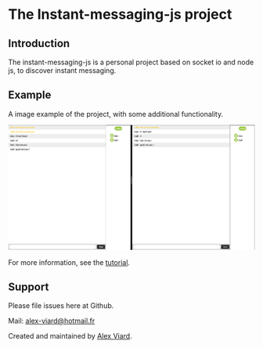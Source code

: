 # The Instant-messaging-js project

## Introduction

The instant-messaging-js is a personal project based on socket io and node js, to discover instant messaging.

##  Example

A image example of the project, with some additional functionality.

![Aperçu](img/example-messaging-project.png "example messaging project")

For more information, see the [tutorial](https://socket.io/get-started/chat).

## Support

Please file issues here at Github.

Mail: alex-viard@hotmail.fr 

Created and maintained by [Alex Viard](https://github.com/AlexViard).
